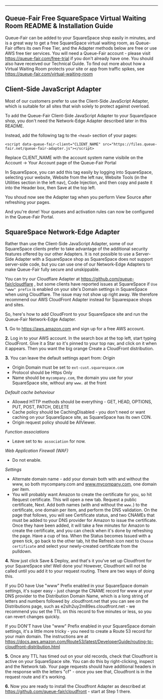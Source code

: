 ---
## Queue-Fair Free SquareSpace Virtual Waiting Room README & Installation Guide

Queue-Fair can be added to your SquareSpace shop easily in minutes, and is a great way to get a free SquareSpace virtual waiting room, as Queue-Fair offers its own Free Tier, and the Adapter methods below are free or use AWS free tier services.  You will need a Queue-Fair account - please visit https://queue-fair.com/free-trial if you don't already have one.  You should also have received our Technical Guide.  To find out more about how a Virtual Waiting Room protects your site or app from traffic spikes, see https://queue-fair.com/virtual-waiting-room

## Client-Side JavaScript Adapter

Most of our customers prefer to use the Client-Side JavaScript Adapter, which is suitable for all sites that wish solely to protect against overload.

To add the Queue-Fair Client-Side JavaScript Adapter to your SquareSpace shop, you don't need the Network-Edge Adapter described later in this README.

Instead, add the following tag to the `<head>` section of your pages:
 
```
<script data-queue-fair-client="CLIENT_NAME" src="https://files.queue-fair.net/queue-fair-adapter.js"></script>
```

Replace CLIENT_NAME with the account system name visibile on the Account -> Your Account page of the Queue-Fair Portal

In SquareSpace, you can add this tag easily by logging into SquareSpace, selecting your website, Website from the left nav, Website Tools (in the Utilities section in the left nav), Code Injection, and then copy and paste it into the Header box, then Save at the top left.

You shoud now see the Adapter tag when you perform View Source after refreshing your pages.

And you're done!  Your queues and activation rules can now be configured in the Queue-Fair Portal.

## SquareSpace Network-Edge Adapter
Rather than use the Client-Side JavaScript Adapter, some of our SquareSpace clients prefer to take advantage of the additional security features offered by our other Adapters.  It is not possible to use a Server-Side Adapter with a SquareSpace shop as SquareSpace does not support server-side code, but you can use one of our Network-Edge Adapters to make Queue-Fair fully secure and unskippable.

You can try our Cloudflare Adapter at https://github.com/queue-fair/cloudflare , but some clients have reported issues at SquareSpace if `Use "www" prefix` is enabled on your site's Domain settings in SquareSpace when using Cloudflare.  The issue may not show up right away.  We therefore recommend our AWS CloudFront Adapter instead for Squarespace shops and sites.

So, here's how to add CloudFront to your SquareSpace site and run the Queue-Fair Network-Edge Adapter.

**1.**  Go to https://aws.amazon.com and sign up for a free AWS account.

**2.**  Log in to your AWS account.  In the search box at the top left, start typing CloudFront.   Give it a Star so it's pinned to your top nav, and click on it when it appears.  Then you want the big orange Create a CloudFront distribution.

**3.**  You can leave the default settings apart from:
*Origin*
   * Origin Domain must be set to `ext-cust.squarespace.com`
   * Protocol should be Https Only
   * Name should be `mycompany.com`, the domain you use for your SquareSpace site, without any `www.` at the front
   
*Default cache behaviour*
   * Allowed HTTP methods should be everything - GET, HEAD, OPTIONS, PUT, POST, PATCH, DELETE
   * Cache policy should be CachingDisabled - you don't need or want caching on your SquareSpace site, as SquareSpace has its own CDN.
   * Origin request policy should be AllViewer.
   
*Function associations*
   * Leave set to `No association` for now.

*Web Application Firewall (WAF)*
   * Do not enable.

*Settings*
   * Alternate domain name - add your domain both with and without the www, so both mycompany.com and www.mycompany.com, one domain per item.
   * You will probably want Amazon to create the certificate for you, so hit Request certificate.  This will open a new tab.  Request a public certificate, Next.  Add both names (with and without the `www.`) to the certificate, one domain per item,
 and perform the DNS validation.  On the page that follows, you will see Certificate status, and two CNAMEs that must be added to your DNS provider for Amazon to issue the certificate.  Once they have been added, it will take a few minutes for Amazon to create the certificate, and you can check  when it's done by refreshing the page.  Have a cup of tea.  When the Status becomes Issued with a green tick, go back to the other tab, hit the Refresh icon next to `Choose certificate` and select your newly-created certificate from the pulldown.

**4.**  Now just click Save & Deploy, and that's it you've set up Cloudfront for your SquareSpace site!  Well done you!  However, Cloudfront will not be called until you add it to your request routing.  There are two ways of doing this.

If you DO have Use "www" Prefix enabled in your SquareSpace domain settings, it's super easy - just change the CNAME record for www at your DNS provider to the Distribution Domain Name, which is a long string of letters and numbers followed by .cloudfront.net that you can see on the Distributions page, such as e2slh2uy2m89es.cloudfront.net - we recommend you set the TTL on this record to five minutes or less, so you can revert changes quickly.

If you DON'T have Use "www" Prefix enabled in your SquareSpace domain settings, it's a little more tricky - you need to create a Route 53 record for your main domain.  The instructions are at https://docs.aws.amazon.com/Route53/latest/DeveloperGuide/routing-to-cloudfront-distribution.html

**5.**  Once any TTL has timed out on your old records, check that Cloudfront is active on your SquareSpace site.  You can do this by right-clicking, inspect and the Network tab.  Your page requests should have additional headers in the response with the letters "cf" - once you see that, Cloudfront is in the request route and it's working.

**6.**  Now you are ready to install the Cloudfront Adapter as described at https://github.com/queue-fair/cloudfront - start at Step 1 there. 
   
 
